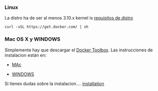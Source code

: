### Linux

La distro ha de ser  al menos 3.10.x kernel is [requisitos de distro](https://docs.docker.com/installation/binaries/#check-kernel-dependencies)

```
curl -sSL https://get.docker.com/ | sh
```

### Mac OS X y WINDOWS 

Simplemente hay que descargar el [Docker Toolbox](https://www.docker.com/products/docker-toolbox). Las instrucciones de instalacion están en: 

* [MAc](https://docs.docker.com/installation/mac/)

* [WINDOWS](https://docs.docker.com/engine/installation/windows/)



Si tienes dudas sobre la instalacion.... [installation](https://docs.docker.com/installation/)

